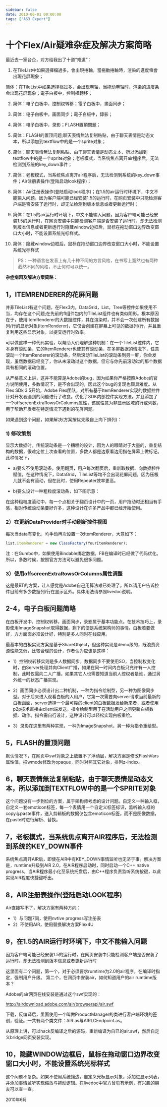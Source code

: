 ```yaml
---
sidebar: false
date: 2010-06-01 00:00:00
tags: ["AS3 Expert"]
---
```

# 十个Flex/Air疑难杂症及解决方案简略

最近去一家台企，对方给我出了十道“难道”：

1. 在TileList中如果選擇檔過多，會出現捲軸，當拖動捲軸時，渲染的進度條會出現花屏現象；

简体：在TileList中如果选择档过多，会出现卷轴，当拖动卷轴时，渲染的进度条会出现花屏现象；電子白板中，控制權轉移；

2. 简体：电子白板中，控制权转移；電子白板中，畫面同步；

3. 简体：电子白板中，画面同步；電子白板中，錄影；

4. 简体：电子白板中，录影；FLASH置頂問題；

5. 简体：FLASH的置顶问题;聊天表情無法复制粘贴，由于聊天表情是动态文本，所以添加到textflow中的是一个sprite对象；

6. 简体：聊天表情無法复制粘贴，由于聊天表情是动态文本，所以添加到textflow中的是一个sprite对象；老板模式，当系统焦点离开air程序后，无法检测到系统的key_down事件；

7. 简体：老板模式，当系统焦点离开air程序后，无法检测到系统的key_down事件；Air注册表操作(登陆启动look程序)；

8. 简体：Air注册表操作(登陆启动look程序)；在1.5的air运行时环境下，中文不能输入问题，因为客户端可能已经安装1.5的运行时，在网页安装中只能检测客户端是否安装了运行时，却无法检测到版本信息或者更新运行时；

9. 简体：在1.5的air运行时环境下，中文不能输入问题，因为客户端可能已经安装1.5的运行时，在网页安装中只能检测客户端是否安装了运行时，却无法检测到版本信息或者更新运行时隐藏window边框后，鼠标在拖动窗口边界改变窗口大小时，不能设置系统光标样式。

10. 简体：隐藏window边框后，鼠标在拖动窗口边界改变窗口大小时，不能设置系统光标样式

> PS：一种语言在发音上有几十种不同的方言风格，在书写上竟然也有两种截然不同的风格，不止何时可以统一。

**杂症病因及解决方案简略：**

## 1，ITEMRENDERER的花屏问题

并非TileList有这个问题，在Flex3内，DataGrid，List，Tree等控件如果使用不当，均存在这个问题;在先前的fl组件包内的TileList组件也有类似阴影。根本原因在于，使用ItemRenderer的大数据控件，其在渲染时，并不会一次创建所有数据列/行的显示对象(ItemRenderer)，它仅会创建在屏幕上可见的数据列/行，并且重复利用这些显示对象，以提交运行时效率。

可以做这样一种代码实验，以帮助人们理解这种机制：在一个TileList控件内，它本身有滚动条，它的ItemRenderer也使其有滚动条，在多屏数据的情况下，任意滚动一个ItemRenderer的滚动条，然后滚动TileList的滚动条到另一屏，你会发现，虽然数据已经变了，你从未滚动过这个数据，但它与你先前滚动过的那个数据具有相同的滚动位置。

从严格意义上讲，这并不能算是Adobe的bug，因为如果你严格按照Adobe的官方说明使用，多数情况下，是不会出现的，因此这个bug的复现也颇具难度。从Flex SDk 3.5开始，Adobe Flex团队，对所有基于ItemRenderer实现的数据控件针对开发者遇到的问题进行了改良，优化了SDK内部控件实现方法，并且添加了一个offscreenExtraRowsOrColumns属性，该属性意为非显示区域的行或列数，用于帮助开发者在特定情况下遇到的花屏问题。

如果遇到这个问题，如果解决(方案按优先级自上向下排列)：

### 1) 修改策划

显示大数据时，传统滚动条是一个糟糕的设计，因为人的眼晴对于大量的，重复结构的数据，很难定位上次查看的位置，多数人都是边察看边用指在屏幕上做标记。此种情况下，

- a)要么不使用滚动条，使用翻页，用户每次翻页后，重新取数据、向数据控件赋值，在这种情况下，DataGrid，TileList等均不会出现花屏问题，因为压根儿就不会有滚动，但在此时，使用Repeater效率更高。

- b)要么设计一种粗粒度滚动条，如下图示意：

在这种粗粒度滚动中，每一个点相关于翻页设计中的一页，用户拖动时还相当有手感，相对传统滚动条要好许多，这种设计在许多产品中都已经开始使用。

### 2）在更新DataProvider时手动刷新控件视图

每次当data有变化，均手动再次设置一次ItemRenderer，大意如下：

```js
list.itemRenderer = new ClassFactory(YourItemRenderer);
```

注：在Gumbo中，如果使用Bindable绑定数据，FB在编译时已经做了代码优化。所以，多数时候，按照官方方法可以避免很多问题。

### 3）使用offscreenExtraRowsOrColumns属性调整

这是最BT的方案，让人感觉是Adobe自己用算法难已处理了，所以请用户告诉控件目前有多少数据列/行在显示区外。具体用法请参照livedoc说明。

## 2-4，电子白板问题简略

在白板开发中，控制权转移，画面同步，录影属于基本功能点。在技术技巧上，录影使用ImageSnapshot取得数据，剩下的便是系统架构师的事情。白板若要做好，方方面面必须设计好，特别是多人同时在线应用。

最基本的白板实现方案是基于ShareObject，但这种实现是demo级的，既浪费资源性能又低，比较合理的设计，作者认为应该是这样：

- 1）控制权转移实则是多人数据同步，数据同步不要使用SO，当控制权变化时，由Server处理并向Client广播，如果在同一时间内白板只充许有一人控制，此时仅需向二人广播，如果其它人也需要知道当前人控权者是谁，通过另外统一的状态广播实现。

- 2）画面同步必须设计出二种机制，一种为指令绘制型，另一种为图像同步型。对于后来进入观看白板的人用户，它第一次需要向server请求当前最新的白板画面，server选择一个最可靠的client的白板数据发给新来者，或者使用p2p技术直接由client端发送。指令绘制型用于在活动用户之间更新白板数据、动作。指令需自行设计，这种设计可以轻松实现白板重绘。

- 3）录影在这里有两种实现，一种为ImageSnapshot，另一种为指令重绘型。

## 5，FLASH的置顶问题

默认情况下，在网页中swf对象之上放置不了浮动层，解决方案是修改FlashVars属性值，把wmode修改为opaque，同时对照其它对象，排列z-index。

## 6，聊天表情無法复制粘贴，由于聊天表情是动态文本，所以添加到TEXTFLOW中的是一个SPRITE对象

这个问题没有一步到位的方案，属于架构师考虑的设计问题。自定义一种输入框，自定义一套emoticon标签，每一个表情用一个自定义标签标识，监听输入框的copy与paste事件，送入剪辑板的数据仅包含emoticon标签，而不是图像数据，在paste时进行解析、替换。

## 7，老板模式，当系统焦点离开AIR程序后，无法检测到系统的KEY_DOWN事件

系统焦点离开AIR后，即使在AIR中有KEY_DOWN事情监听也无济于事。解决方案是，rumtime升级到AIR 2.0，在AIR程序启动时，同时启动一个C++ native progress，当AIR程序最小化至系统托盘后，由C++程序负责监听系统按键，以此实现AIR程度快捷键呼出。

## 8，AIR注册表操作(登陆启动LOOK程序)

Air直接写不了，解决方案有两种方向：

- 1）与问题7同，使用nvtive progress写注册表
- 2）不使用AIR，使用替换解决方案Flex4U

## 9，在1.5的AIR运行时环境下，中文不能输入问题

因为客户端可能已经安装1.5的运行时，在网页安装中只能检测客户端是否安装了运行时，却无法检测到版本信息或者更新运行时

这里面有二个问题，第一个，对于必须要求rumtime为2.0的air程序，在编译时指定，强制用户升级。
第二个，在网页中安装air，如何知道用户的air rumtime版本？

Adobe的air网页在线安装是通过这个swf实现的：

http://airdownload.adobe.com/air/browserapi/air.swf

下载，反编译后，里面使用一个叫做ProductManager的类进行客户端环境的签别，验证。一共有两个类文件：AIR.as与AIRLCEndpoint.as。

从原理上讲，可以hack反编译之后的源码，重新编译为自已的air.swf，然后自定义bridge网页安装实现。

## 10，隐藏WINDOW边框后，鼠标在拖动窗口边界改变窗口大小时，不能设置系统光标样式

这个问题不复杂。如果不使用系统镶边，自定义光标显示对象，添加进显示列表，并添加事情监听实现缩放与拖动逻辑。在livedoc中官方曾见有示例，有兴趣的朋友可以查一查。

2010年6月